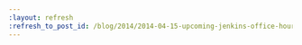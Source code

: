 ```yaml
---
:layout: refresh
:refresh_to_post_id: /blog/2014/2014-04-15-upcoming-jenkins-office-hours-acceptance-test-harness
---
```

